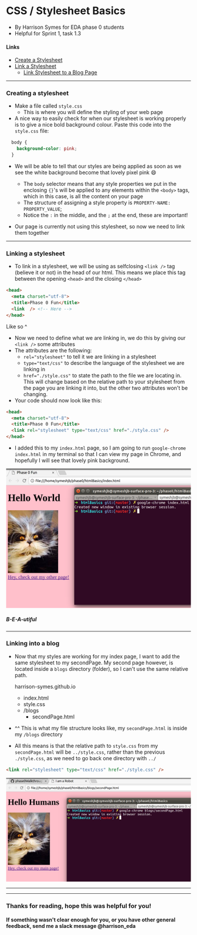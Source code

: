 # CSS / Stylesheet Basics

- By Harrison Symes for EDA phase 0 students
- Helpful for Sprint 1, task 1.3

#### Links
  - [Create a Stylesheet](#creating-a-stylesheet)
  - [Link a Stylesheet](#linking-a-stylesheet)
    - [Link Stylesheet to a Blog Page](#linking-into-a-blog)

---

### Creating a stylesheet
  * Make a file called `style.css`
    * This is where you will define the styling of your web page
  * A nice way to easily check for when our stylesheet is working properly is to give a nice bold background colour. Paste this code into the `style.css` file:

``` css
  body {
    background-color: pink;
  }
```

  * We will be able to tell that our styles are being applied as soon as we see the white background become that lovely pixel pink :smile:
    * The `body` selector means that any style properties we put in the enclosing `{}`'s will be applied to any elements within the `<body>` tags, which in this case, is all the content on your page
    * The structure of assigning a style property is `PROPERTY-NAME: PROPERTY_VALUE`;
    * Notice the `:` in the middle, and the `;` at the end, these are important!

  * Our page is currently not using this stylesheet, so now we need to link them together

---

### Linking a stylesheet
  * To link in a stylesheet, we will be using as selfclosing `<link />` tag (believe it or not) in the head of our html. This means we place this tag between the opening `<head>` and the closing `</head>`

```html
<head>
  <meta charset="utf-8">
  <title>Phase 0 Fun</title>
  <link  /> <!-- Here -->
</head>
```

  Like so ^

  * Now we need to define what we are linking in, we do this by giving our `<link />` some attributes
  * The attributes are the following:
    * `rel="stylesheet"` to tell it we are linking in a stylesheet
    * `type="text/css"` to describe the language of the stylesheet we are linking in
    * `href="./style.css"` to state the path to the file we are locating in. This will change based on the relative path to your stylesheet from the page you are linking it into, but the other two attributes won't be changing.
  * Your code should now look like this:

```html
<head>
  <meta charset="utf-8">
  <title>Phase 0 Fun</title>
  <link rel="stylesheet" type="text/css" href="./style.css" />
</head>
```

  * I added this to my `index.html` page, so I am going to run `google-chrome index.html` in my terminal so that I can view my page in Chrome, and hopefully I will see that lovely pink background.

![Background Working](images/Pink!.png)

  ##### B-E-A-utiful

  ---

  ### Linking into a blog

  * Now that my styles are working for my index page, I want to add the same stylesheet to my secondPage. My second page however, is located inside a `blogs` directory (folder), so I can't use the same relative path.

      harrison-symes.github.io
      * index.html
      * style.css
      * /blogs
        * secondPage.html

  * ^^ This is what my file structure looks like, my `secondPage.html` is inside my `/blogs` directory
  * All this means is that the relative path to `style.css` from my `secondPage.html` will be `../style.css`, rather than the previous `./style.css`, as we need to go back one directory with `../`

```html
<link rel="stylesheet" type="text/css" href="./style.css" />
```

![Second Page is Pink!](images/PinkTwo!.png)

  ---

  ---
  
### Thanks for reading, hope this was helpful for you!
#### If something wasn't clear enough for you, or you have other general feedback, send me a slack message @harrison_eda
